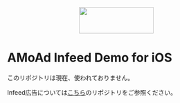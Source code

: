 <div align="center">
<img width="172" height="61" src="http://www.amoad.com/images/logo.png">
</div>

# AMoAd Infeed Demo for iOS
このリポジトリは現在、使われておりません。

Infeed広告については[こちら](https://github.com/amoad/amoad-ios-sdk)のリポジトリをご参照ください。
